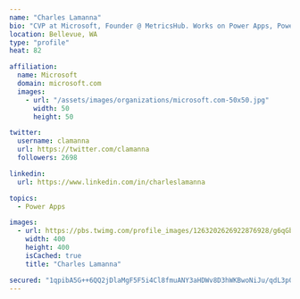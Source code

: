 ```yaml
---
name: "Charles Lamanna"
bio: "CVP at Microsoft, Founder @ MetricsHub. Works on Power Apps, Power Automate, Power Virtual Agent, Common Data Service and Dynamics 365."
location: Bellevue, WA
type: "profile"
heat: 82

affiliation:
  name: Microsoft
  domain: microsoft.com
  images:
    - url: "/assets/images/organizations/microsoft.com-50x50.jpg"
      width: 50
      height: 50

twitter:
  username: clamanna
  url: https://twitter.com/clamanna
  followers: 2698

linkedin:
  url: https://www.linkedin.com/in/charleslamanna

topics:
  - Power Apps

images:
  - url: https://pbs.twimg.com/profile_images/1263202626922876928/g6qGbHZ-_400x400.jpg
    width: 400
    height: 400
    isCached: true
    title: "Charles Lamanna"

secured: "1qpibA5G++6QQ2jDlaMgF5F5i4Cl8fmuANY3aHDWv8D3hWKBwoNiJu/qdL3p0ve5bSBLDQxB/s+DW11rixpGIryuvMVCLQcWz0pP5pIdsd2j8HF4lD3k1RS4kFmvUmF8Ldz4Otbdf6UOYgqeOBFGYdDWsM8juMFxFZaWyb3LBJgo+KkCSL2fpoIgygi67oNDj0To4GvmPGNkaABO3M2JUtQQM7I4sctktpfG6jGhwQGZRq3It6ErrVFyYNZvlvc77u37NwfLJZTCvbICfByaFA7F7aPt4vk+kIqZ/RjIBBy2dSXd1uaWuJG9+H8mjlpqfaB+5MdVdPdmeMR6eH+WilLABG71lLfRUVmP9Z9HJAK6uEdHn5utDJ61vrVUdZ7erx2ughZsH763c8il0oIHCFUDYEr+3jLK8dIiZx2qzBA=;QEzZllI4gY1vo148OZSq4A=="
---
```


